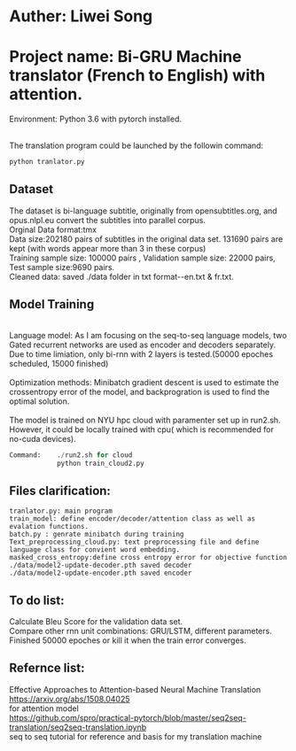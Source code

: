 # Auther: Liwei Song
# Project name: Bi-GRU Machine translator (French to English) with attention.

Environment: Python 3.6 with pytorch installed.


<br>The translation program could be launched by the followin command:
```python
python tranlator.py
```
## Dataset
The dataset is bi-language subtitle, originally from opensubtitles.org, and opus.nlpl.eu convert the subtitles into parallel corpus.
<br>Orginal Data format:tmx
<br>Data size:202180 pairs of subtitles in the original data set. 131690 pairs are kept (with words appear more than 3 in these corpus)
<br> Training sample size: 100000 pairs , Validation sample size: 22000 pairs, Test sample size:9690 pairs.
<br>Cleaned data: saved ./data folder in txt format--en.txt & fr.txt.
<br>
## Model Training
<br>Language model:
As I am focusing on the seq-to-seq language models, two Gated recurrent networks are used as encoder and decoders separately.
Due to time limiation, only bi-rnn with 2 layers is tested.(50000 epoches scheduled, 15000 finished)
<br>
<br>Optimization methods:
    Minibatch gradient descent is used to estimate the crossentropy error of the model, and backprogration is used to find the optimal solution.
<br>
<br>The model is trained on NYU hpc cloud with paramenter set up in run2.sh.
<br>However, it could be locally trained with cpu( which is recommended for no-cuda devices).
```python
Command:    ./run2.sh for cloud   
            python train_cloud2.py
```
## Files clarification:
```
tranlator.py: main program
train_model: define encoder/decoder/attention class as well as evalation functions.
batch.py : genrate minibatch during training
Text_preprocessing_cloud.py: text preprocessing file and define language class for convient word embedding.
masked_cross_entropy:define cross entropy error for objective function
./data/model2-update-decoder.pth saved decoder
./data/model2-update-encoder.pth saved encoder
```
## To do list:
Calculate Bleu Score for the validation data set.
<br>Compare other rnn unit combinations: GRU/LSTM, different parameters.
Finished 50000 epoches or kill it when the train error converges.

## Refernce list:
Effective Approaches to Attention-based Neural Machine Translation
<br>https://arxiv.org/abs/1508.04025 
<br>for attention model
<br>https://github.com/spro/practical-pytorch/blob/master/seq2seq-translation/seq2seq-translation.ipynb
<br> seq to seq tutorial for reference and basis for my translation machine



